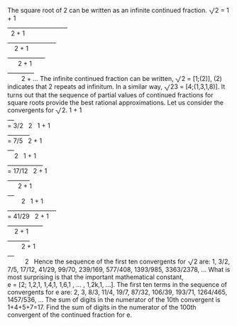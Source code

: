  The square root of 2 can be written as an infinite continued fraction.        <img src='images/symbol_radic.gif' width='14' height='16' alt='&radic;' border='0' style='vertical-align:middle;' />2 = 1 +  1<br /><img src="images/blackdot.gif" width="135" height="1" alt="" /><br />      &nbsp;  2 +  1<br /><img src="images/blackdot.gif" width="110" height="1" alt="" /><br />      &nbsp;  &nbsp;  2 +  1<br /><img src="images/blackdot.gif" width="85" height="1" alt="" /><br />      &nbsp;  &nbsp;  &nbsp;  2 +  1<br /><img src="images/blackdot.gif" width="60" height="1" alt="" /><br />      &nbsp;  &nbsp;  &nbsp;  &nbsp;  2 + ...        The infinite continued fraction can be written, <img src='images/symbol_radic.gif' width='14' height='16' alt='&radic;' border='0' style='vertical-align:middle;' />2 = [1;(2)], (2) indicates that 2 repeats ad infinitum. In a similar way, <img src='images/symbol_radic.gif' width='14' height='16' alt='&radic;' border='0' style='vertical-align:middle;' />23 = [4;(1,3,1,8)].  It turns out that the sequence of partial values of continued fractions for square roots provide the best rational approximations. Let us consider the convergents for <img src='images/symbol_radic.gif' width='14' height='16' alt='&radic;' border='0' style='vertical-align:middle;' />2.          1 +  1<br /><img src="images/blackdot.gif" width="15" height="1" alt="" /><br />  = 3/2      &nbsp;  2  &nbsp;            1 +  1<br /><img src="images/blackdot.gif" width="50" height="1" alt="" /><br />  = 7/5      &nbsp;  2 +  1<br /><img src="images/blackdot.gif" width="15" height="1" alt="" /><br />      &nbsp;  &nbsp;  2  &nbsp;            1 +  1<br /><img src="images/blackdot.gif" width="80" height="1" alt="" /><br />  = 17/12      &nbsp;  2 +  1<br /><img src="images/blackdot.gif" width="50" height="1" alt="" /><br />  &nbsp;      &nbsp;  &nbsp;  2 +  1<br /><img src="images/blackdot.gif" width="15" height="1" alt="" /><br />  &nbsp;      &nbsp;  &nbsp;  &nbsp;  2  &nbsp;            1 +  1<br /><img src="images/blackdot.gif" width="110" height="1" alt="" /><br />  = 41/29      &nbsp;  2 +  1<br /><img src="images/blackdot.gif" width="80" height="1" alt="" /><br />      &nbsp;  &nbsp;  2 +  1<br /><img src="images/blackdot.gif" width="50" height="1" alt="" /><br />  &nbsp;      &nbsp;  &nbsp;  &nbsp;  2 +  1<br /><img src="images/blackdot.gif" width="15" height="1" alt="" /><br />  &nbsp;      &nbsp;  &nbsp;  &nbsp;  &nbsp;  2  &nbsp;        Hence the sequence of the first ten convergents for <img src='images/symbol_radic.gif' width='14' height='16' alt='&radic;' border='0' style='vertical-align:middle;' />2 are:  1, 3/2, 7/5, 17/12, 41/29, 99/70, 239/169, 577/408, 1393/985, 3363/2378, ...  What is most surprising is that the important mathematical constant,<br />e = [2; 1,2,1, 1,4,1, 1,6,1 , ... , 1,2k,1, ...].  The first ten terms in the sequence of convergents for e are:  2, 3, 8/3, 11/4, 19/7, 87/32, 106/39, 193/71, 1264/465, 1457/536, ...  The sum of digits in the numerator of the 10th convergent is 1+4+5+7=17.  Find the sum of digits in the numerator of the 100th convergent of the continued fraction for e.  